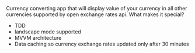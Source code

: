 Currency converting app that will display value of your currency in all other currencies supported by open exchange rates api.
What makes it special?
* TDD
* landscape mode supported
* MVVM architecture
* Data caching so currency exchange rates updated only after 30 minutes
